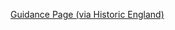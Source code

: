 [Guidance Page (via Historic England)](https://historicengland.org.uk/advice/technical-advice/energy-efficiency-and-historic-buildings/overheating-historic-buldings/)

